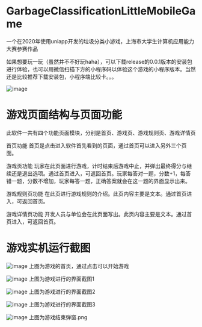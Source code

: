 # GarbageClassificationLittleMobileGame

一个在2020年使用uniapp开发的垃圾分类小游戏，上海市大学生计算机应用能力大赛参赛作品

如果想要玩一玩（虽然并不不好玩haha），可以下载release的0.0.1版本的安装包进行体验，也可以用微信扫描下方的小程序码以体验这个游戏的小程序版本。当然还是比较推荐下载安装包，小程序端比较卡。。。

![image](http://github.com/ktsrkw/GarbageClassificationLittleMobileGame/raw/main/images-of-readme/小程序码.jpg)

# 游戏页面结构与页面功能

此软件一共有四个功能页面模块，分别是首页、游戏页、游戏规则页、游戏详情页

首页功能
    首页是点击进入软件首先看到的页面，通过首页可以进入另外三个页面。
    
游戏页功能
    玩家在此页面进行游戏，计时结束后游戏中止，并弹出最终得分与继续还是退出选项。通过首页进入，可返回首页。玩家每答对一题，分数+1，每答错一题，分数不增加，玩家每答一题，正确答案就会在这一题的界面显示出来。
    
游戏规则页功能
    在此页进行游戏规则的介绍。此页内容主要是文本。通过首页进入，可返回首页。
    
游戏详情页功能
    开发人员与单位会在此页面写出。此页内容主要是文本。通过首页进入，可返回首页。


# 游戏实机运行截图

![image](http://github.com/ktsrkw/GarbageClassificationLittleMobileGame/raw/main/images-of-readme/首页.png)
上图为游戏的首页，通过点击可以开始游戏


![image](http://github.com/ktsrkw/GarbageClassificationLittleMobileGame/raw/main/images-of-readme/游戏页1.png)
上图为游戏进行的界面截图1


![image](http://github.com/ktsrkw/GarbageClassificationLittleMobileGame/raw/main/images-of-readme/游戏页2.png)
上图为游戏进行的界面截图2


![image](http://github.com/ktsrkw/GarbageClassificationLittleMobileGame/raw/main/images-of-readme/游戏页3.png)
上图为游戏进行的界面截图3

![image](http://github.com/ktsrkw/GarbageClassificationLittleMobileGame/raw/main/images-of-readme/游戏页3.png)
上图为游戏结束弹窗.png
